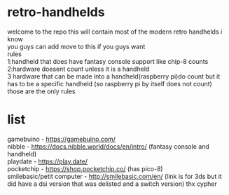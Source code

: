 # retro-handhelds
welcome to the repo this will contain most of the modern retro handhelds i know  
you guys can add move to this if you guys want  
rules  
1:handheld that does have fantasy console support like chip-8 counts  
2:hardware doesent count unless it is a handheld  
3 hardware that can be made into a handheld(raspberry pi)do count but it has to be a specific handheld (so raspberry pi by itself does not count)
those are the only rules  
# list
gamebuino - https://gamebuino.com/  
nibble - https://docs.nibble.world/docs/en/intro/ (fantasy console and handheld)  
playdate - https://play.date/  
pocketchip - https://shop.pocketchip.co/ (has pico-8)  
smilebasic/petit computer - http://smilebasic.com/en/ (link is for 3ds but it did have a dsi version that was delisted and a switch version) 
thx cypher
